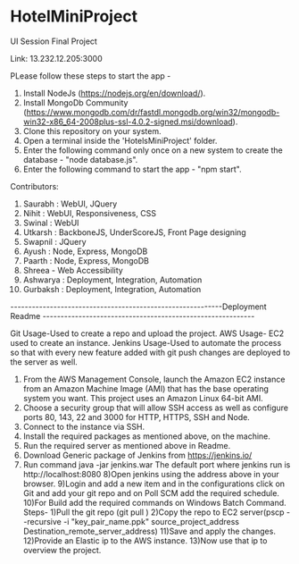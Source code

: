 # HotelMiniProject
UI Session Final Project

Link: 13.232.12.205:3000

PLease follow these steps to start the app - 

1) Install NodeJs (https://nodejs.org/en/download/).
2) Install MongoDb Community (https://www.mongodb.com/dr/fastdl.mongodb.org/win32/mongodb-win32-x86_64-2008plus-ssl-4.0.2-signed.msi/download).
4) Clone this repository on your system.
5) Open a terminal inside the 'HotelsMiniProject' folder.
6) Enter the following command only once on a new system to create the database - "node database.js".
7) Enter the following command to start the app - "npm start".
 
Contributors: 
1) Saurabh : WebUI, JQuery
2) Nihit   : WebUI, Responsiveness, CSS
3) Swinal  : WebUI
4) Utkarsh : BackboneJS, UnderScoreJS, Front Page designing
5) Swapnil : JQuery
6) Ayush : Node, Express, MongoDB
7) Paarth   : Node, Express, MongoDB
8) Shreea - Web Accessibility
9) Ashwarya : Deployment, Integration, Automation
10) Gurbaksh : Deployment, Integration, Automation
 
 
-----------------------------------------------------------Deployment Readme -----------------------------------------------------------
 
Git Usage-Used to create a repo and upload the project.
AWS Usage- EC2 used to create an instance.
Jenkins Usage-Used to automate the process so that with every new feature added with git push changes are deployed to the server as well. 


1) From the AWS Management Console, launch the Amazon EC2 instance from an Amazon Machine Image (AMI) that has the base operating system you want. This project uses an Amazon Linux 64-bit AMI.
2) Choose a security group that will allow SSH access as well as configure ports 80, 143, 22 and 3000 for HTTP, HTTPS, SSH and Node.
3) Connect to the instance via SSH.
4) Install the required packages as mentioned above, on the machine.
5) Run the required server as mentioned above in Readme.
6) Download Generic package of Jenkins from https://jenkins.io/
7) Run command 
                    java -jar jenkins.war
  The default port where jenkins run is
                     http://localhost:8080
8)Open jenkins using the address above in your browser.
9)Login and add a new item and in the configurations click on Git and add your git repo and on Poll SCM add the required schedule.
10)For Build add the required commands on Windows Batch Command.
          Steps-
          1)Pull the git repo (git pull <repository>)
          2)Copy the repo to EC2 server(pscp --recursive -i "key_pair_name.ppk" source_project_address  Destination_remote_server_address)
11)Save and apply the changes.
12)Provide an Elastic ip to the AWS instance.
13)Now use that ip to overview the project.

